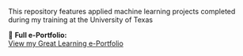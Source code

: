 This repository features applied machine learning projects completed during my training at the University of Texas

📎 **Full e-Portfolio:**  
[View my Great Learning e-Portfolio](https://eportfolio.mygreatlearning.com/sandra-sefakor-ama-ayi)
